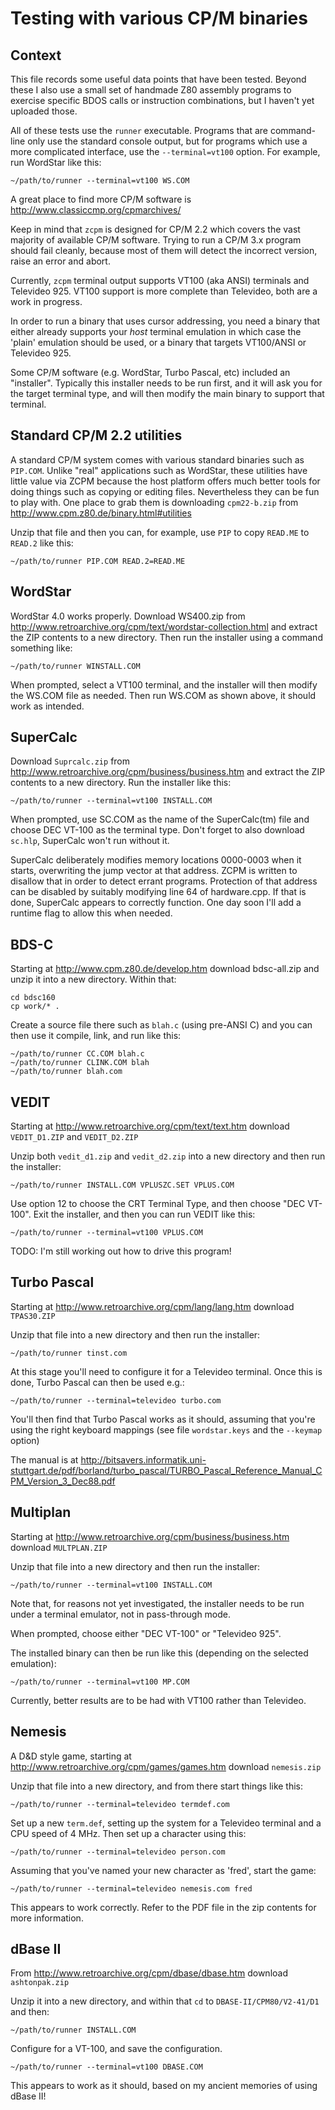 Testing with various CP/M binaries
==================================

Context
-------

This file records some useful data points that have been tested. Beyond these I also use a small set of handmade Z80
assembly programs to exercise specific BDOS calls or instruction combinations, but I haven't yet uploaded those.

All of these tests use the `runner` executable. Programs that are command-line only use the standard console output, but
for programs which use a more complicated interface, use the `--terminal=vt100` option. For example, run WordStar like
this:

    ~/path/to/runner --terminal=vt100 WS.COM

A great place to find more CP/M software is http://www.classiccmp.org/cpmarchives/

Keep in mind that `zcpm` is designed for CP/M 2.2 which covers the vast majority of available CP/M software. Trying to
run a CP/M 3.x program should fail cleanly, because most of them will detect the incorrect version, raise an error and
abort.

Currently, `zcpm` terminal output supports VT100 (aka ANSI) terminals and Televideo 925. VT100 support is more complete
than Televideo, both are a work in progress.

In order to run a binary that uses cursor addressing, you need a binary that either already supports your *host*
terminal emulation in which case the 'plain' emulation should be used, or a binary that targets VT100/ANSI or Televideo
925.

Some CP/M software (e.g. WordStar, Turbo Pascal, etc) included an "installer". Typically this installer needs to be run
first, and it will ask you for the target terminal type, and will then modify the main binary to support that terminal.

Standard CP/M 2.2 utilities
---------------------------

A standard CP/M system comes with various standard binaries such as `PIP.COM`. Unlike "real" applications such as
WordStar, these utilities have little value via ZCPM because the host platform offers much better tools for doing things
such as copying or editing files. Nevertheless they can be fun to play with. One place to grab them is downloading
`cpm22-b.zip` from http://www.cpm.z80.de/binary.html#utilities

Unzip that file and then you can, for example, use `PIP` to copy `READ.ME` to `READ.2` like this:

    ~/path/to/runner PIP.COM READ.2=READ.ME

WordStar
--------

WordStar 4.0 works properly. Download WS400.zip from http://www.retroarchive.org/cpm/text/wordstar-collection.html
and extract the ZIP contents to a new directory. Then run the installer using a command something like:

    ~/path/to/runner WINSTALL.COM

When prompted, select a VT100 terminal, and the installer will then modify the WS.COM file as needed. Then run WS.COM as
shown above, it should work as intended.

SuperCalc
---------

Download `Suprcalc.zip` from http://www.retroarchive.org/cpm/business/business.htm and extract the ZIP contents to a new
directory. Run the installer like this:

    ~/path/to/runner --terminal=vt100 INSTALL.COM

When prompted, use SC.COM as the name of the SuperCalc(tm) file and choose DEC VT-100 as the terminal type. Don't forget
to also download `sc.hlp`, SuperCalc won't run without it.

SuperCalc deliberately modifies memory locations 0000-0003 when it starts, overwriting the jump vector at that address.
ZCPM is written to disallow that in order to detect errant programs. Protection of that address can be disabled by
suitably modifying line 64 of hardware.cpp. If that is done, SuperCalc appears to correctly function. One day soon I'll
add a runtime flag to allow this when needed.

BDS-C
-----

Starting at http://www.cpm.z80.de/develop.htm download bdsc-all.zip and unzip it into a new directory. Within that:

    cd bdsc160
    cp work/* .

Create a source file there such as `blah.c` (using pre-ANSI C) and you can then use it compile, link, and run like this:

    ~/path/to/runner CC.COM blah.c
    ~/path/to/runner CLINK.COM blah
    ~/path/to/runner blah.com

VEDIT
-----

Starting at http://www.retroarchive.org/cpm/text/text.htm download `VEDIT_D1.ZIP` and `VEDIT_D2.ZIP`

Unzip both `vedit_d1.zip` and `vedit_d2.zip` into a new directory and then run the installer:

    ~/path/to/runner INSTALL.COM VPLUSZC.SET VPLUS.COM

Use option 12 to choose the CRT Terminal Type, and then choose "DEC VT-100". Exit the installer, and then you can run
VEDIT like this:

    ~/path/to/runner --terminal=vt100 VPLUS.COM

TODO: I'm still working out how to drive this program!

Turbo Pascal
------------

Starting at http://www.retroarchive.org/cpm/lang/lang.htm download `TPAS30.ZIP`

Unzip that file into a new directory and then run the installer:

    ~/path/to/runner tinst.com

At this stage you'll need to configure it for a Televideo terminal. Once this is done, Turbo Pascal can then be used
e.g.:

    ~/path/to/runner --terminal=televideo turbo.com

You'll then find that Turbo Pascal works as it should, assuming that you're using the right keyboard mappings
(see file `wordstar.keys` and the `--keymap` option)

The manual is at http://bitsavers.informatik.uni-stuttgart.de/pdf/borland/turbo_pascal/TURBO_Pascal_Reference_Manual_CPM_Version_3_Dec88.pdf

Multiplan
---------

Starting at http://www.retroarchive.org/cpm/business/business.htm download `MULTPLAN.ZIP`

Unzip that file into a new directory and then run the installer:

    ~/path/to/runner --terminal=vt100 INSTALL.COM

Note that, for reasons not yet investigated, the installer needs to be run under a terminal emulator, not in
pass-through mode.

When prompted, choose either "DEC VT-100" or "Televideo 925". 

The installed binary can then be run like this (depending on the selected emulation):

    ~/path/to/runner --terminal=vt100 MP.COM

Currently, better results are to be had with VT100 rather than Televideo.

Nemesis
-------

A D&D style game, starting at http://www.retroarchive.org/cpm/games/games.htm download `nemesis.zip`

Unzip that file into a new directory, and from there start things like this:

    ~/path/to/runner --terminal=televideo termdef.com

Set up a new `term.def`, setting up the system for a Televideo terminal and a CPU speed of 4 MHz. Then set up a character
using this:

    ~/path/to/runner --terminal=televideo person.com

Assuming that you've named your new character as 'fred', start the game:

    ~/path/to/runner --terminal=televideo nemesis.com fred

This appears to work correctly. Refer to the PDF file in the zip contents for more information.

dBase II
--------

From http://www.retroarchive.org/cpm/dbase/dbase.htm download `ashtonpak.zip`

Unzip it into a new directory, and within that `cd` to `DBASE-II/CPM80/V2-41/D1` and then:

    ~/path/to/runner INSTALL.COM

Configure for a VT-100, and save the configuration.

    ~/path/to/runner --terminal=vt100 DBASE.COM

This appears to work as it should, based on my ancient memories of using dBase II!
